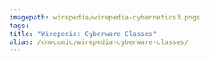 ```yaml
---
imagepath: wirepedia/wirepedia-cybernetics3.pngs
tags:
title: "Wirepedia: Cyberware Classes"
alias: /dnwcomic/wirepedia-cyberware-classes/
---
```

